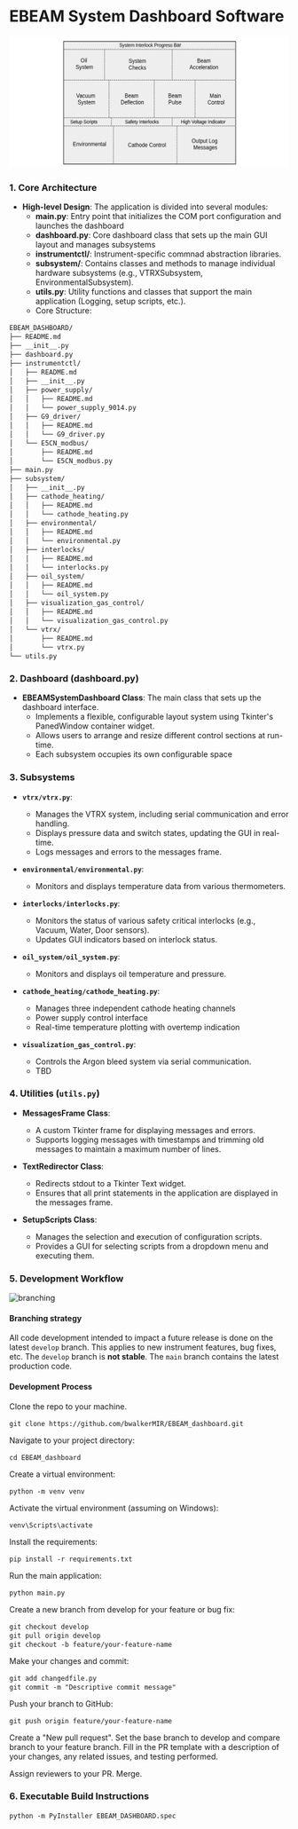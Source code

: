 # EBEAM System Dashboard Software


![GUI layout diagram](https://github.com/uw-loci/EBEAM_dashboard/blob/main/media/GUI_layout.png)

### 1. Core Architecture

- **High-level Design**: The application is divided into several modules:
  - **main.py**: Entry point that initializes the COM port configuration and launches the dashboard
  - **dashboard.py**: Core dashboard class that sets up the main GUI layout and manages subsystems
  - **instrumentctl/**: Instrument-specific commnad abstraction libraries.
  - **subsystem/**: Contains classes and methods to manage individual hardware subsystems (e.g., VTRXSubsystem, EnvironmentalSubsystem).
  - **utils.py**: Utility functions and classes that support the main application (Logging, setup scripts, etc.).
  - Core Structure:
```
EBEAM_DASHBOARD/
├── README.md
├── __init__.py 
├── dashboard.py
├── instrumentctl/
│   ├── README.md
│   ├── __init__.py
│   ├── power_supply/
│   │   ├── README.md
│   │   └── power_supply_9014.py
│   ├── G9_driver/
│   │   ├── README.md
│   │   └── G9_driver.py
│   └── E5CN_modbus/
│       ├── README.md
│       └── E5CN_modbus.py
├── main.py
├── subsystem/
│   ├── __init__.py
│   ├── cathode_heating/
│   │   ├── README.md
│   │   └── cathode_heating.py
│   ├── environmental/
│   │   ├── README.md
│   │   └── environmental.py
│   ├── interlocks/
│   │   ├── README.md
│   │   └── interlocks.py
│   ├── oil_system/
│   │   ├── README.md
│   │   └── oil_system.py
│   ├── visualization_gas_control/
│   │   ├── README.md
│   │   └── visualization_gas_control.py
│   └── vtrx/
│       ├── README.md
│       └── vtrx.py
└── utils.py
```

### 2. Dashboard (dashboard.py)

- **EBEAMSystemDashboard Class**: The main class that sets up the dashboard interface.
  - Implements a flexible, configurable layout system using Tkinter's PanedWindow container widget.
  - Allows users to arrange and resize different control sections at run-time.
   - Each subsystem occupies its own configurable space

### 3. Subsystems

- **`vtrx/vtrx.py`**:
  - Manages the VTRX system, including serial communication and error handling.
  - Displays pressure data and switch states, updating the GUI in real-time.
  - Logs messages and errors to the messages frame.

- **`environmental/environmental.py`**:
  - Monitors and displays temperature data from various thermometers.

- **`interlocks/interlocks.py`**:
  - Monitors the status of various safety critical interlocks (e.g., Vacuum, Water, Door sensors).
  - Updates GUI indicators based on interlock status.

- **`oil_system/oil_system.py`**:
  - Monitors and displays oil temperature and pressure.

- **`cathode_heating/cathode_heating.py`**:
  - Manages three independent cathode heating channels
  - Power supply control interface
  - Real-time temperature plotting with overtemp indication

- **`visualization_gas_control.py`**:
  - Controls the Argon bleed system via serial communication.
  - TBD


### 4. Utilities (`utils.py`)

- **MessagesFrame Class**:
  - A custom Tkinter frame for displaying messages and errors.
  - Supports logging messages with timestamps and trimming old messages to maintain a maximum number of lines.

- **TextRedirector Class**:
  - Redirects stdout to a Tkinter Text widget.
  - Ensures that all print statements in the application are displayed in the messages frame.

- **SetupScripts Class**:
  - Manages the selection and execution of configuration scripts.
  - Provides a GUI for selecting scripts from a dropdown menu and executing them.

### 5. Development Workflow
![branching](https://github.com/mslaffin/EBEAM_dashboard/blob/main/media/branching_diagram.png)
#### Branching strategy
All code development intended to impact a future release is done on the latest `develop` branch. This applies to new instrument features, bug fixes, etc. The `develop` branch is **not stable**.
The `main` branch contains the latest production code.

#### Development Process 
Clone the repo to your machine.
```
git clone https://github.com/bwalkerMIR/EBEAM_dashboard.git
```
Navigate to your project directory:
```
cd EBEAM_dashboard
```
Create a virtual environment:
```
python -m venv venv
```
Activate the virtual environment (assuming on Windows):
```
venv\Scripts\activate
```
Install the requirements:
```
pip install -r requirements.txt
```
Run the main application:
```
python main.py
```

Create a new branch from develop for your feature or bug fix:

```
git checkout develop
git pull origin develop
git checkout -b feature/your-feature-name
```
Make your changes and commit:
```
git add changedfile.py
git commit -m "Descriptive commit message"
```

Push your branch to GitHub:
```
git push origin feature/your-feature-name
```

Create a "New pull request".
Set the base branch to develop and compare branch to your feature branch.
Fill in the PR template with a description of your changes, any related issues, and testing performed.

Assign reviewers to your PR. Merge.

### 6. Executable Build Instructions
```
python -m PyInstaller EBEAM_DASHBOARD.spec
```
